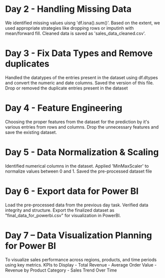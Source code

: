 # Day 2 - Handling Missing Data

We identified missing values uisng 'df.isna().sum()'. Based on the extent, we used appropriate strategies like dropping rows or imputinh with mean/forward fill. Cleaned data is saved as  'sales_data_cleaned.csv'.

# Day 3 - Fix Data Types and Remove duplicates

Handled the datatypes of the entries present in the dataset using df.dtypes and convert the numeric and date columns. Saved the version of this file. Drop or removed the duplicate entries present in the dataset

# Day 4 - Feature Engineering

Choosing the proper features from the dataset for the prediction by it's various entries from rows and columns. Drop the unnecessary features and save the existing dataset. 

# Day 5 - Data Normalization & Scaling

Identified numerical columns in the dataset. Applied 'MinMaxScaler' to normalize values between 0 and 1. Saved the pre-processed dataset file

#  Day 6 - Export data for Power BI

Load the pre-processed data from the previous day task. Verified data integrity and structure.
Export the finalized dataset as "final_data_for_powerbi.csv" for visualization in PowerBI.

# Day 7 – Data Visualization Planning for Power BI 
 
To visualize sales performance across regions, products, and time periods using key metrics.
KPIs to Display - Total Revenue - Average Order Value - Revenue by Product Category - Sales Trend Over Time

